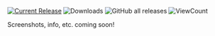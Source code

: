 [![Current Release](https://img.shields.io/github/v/release/RetroDriven/GoldenEye-XBLA-Map-Updater?label=Current%20Release)](https://github.com/RetroDriven/Pocket_Updater/releases/latest) ![Downloads](https://img.shields.io/github/downloads/RetroDriven/GoldenEye-XBLA-Map-Updater/latest/total?label=Downloads) ![GitHub all releases](https://img.shields.io/github/downloads/RetroDriven/GoldenEye-XBLA-Map-Updater/total?label=Total%20Downloads) ![ViewCount](https://views.whatilearened.today/views/github/RetroDriven/GoldenEye-XBLA-Map-Updater.svg) 

Screenshots, info, etc. coming soon!
